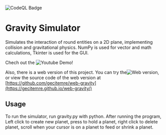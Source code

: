 ![CodeQL Badge](https://github.com/gecitemre/gravity/actions/workflows/codeql.yml/badge.svg)

# Gravity Simulator

Simulates the interaction of round entities on a 2D plane, implementing collision and gravitational
physics. NumPy is used for vector and math calculations, Tkinter is used for the GUI.

Chech out the ![Youtube Demo](https://youtu.be/aWpOb90gNvY)!

Also, there is a web version of this project. You can try the![Web version](https://github.com/gecitemre/web-gravity), or view the source code of the web version at [https://github.com/gecitemre/web-gravity](https://gecitemre.github.io/web-gravity/)

## Usage
To run the simulator, run gravity.py with python.
After running the program, Left click to create new planet, press to hold a planet, right click to delete planet, scroll when your cursor is on a planet to feed or shrink a planet.

